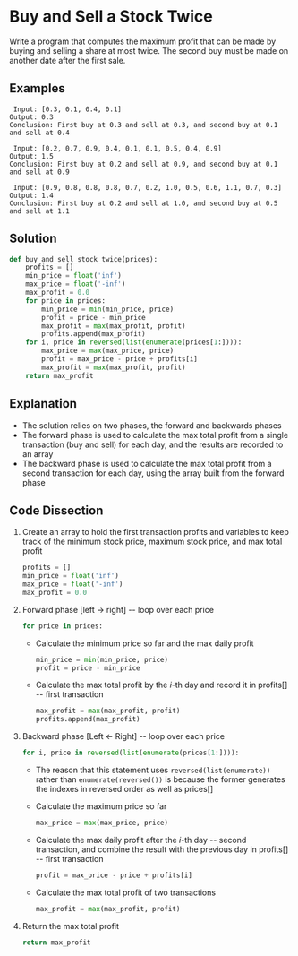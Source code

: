 # Buy and Sell a Stock Twice
Write a program that computes the maximum profit that can be made by buying and selling a share at most twice. The second buy must be made on another date after the first sale.  
  
## Examples
```
 Input: [0.3, 0.1, 0.4, 0.1]
Output: 0.3
Conclusion: First buy at 0.3 and sell at 0.3, and second buy at 0.1 and sell at 0.4

 Input: [0.2, 0.7, 0.9, 0.4, 0.1, 0.1, 0.5, 0.4, 0.9]
Output: 1.5
Conclusion: First buy at 0.2 and sell at 0.9, and second buy at 0.1 and sell at 0.9

 Input: [0.9, 0.8, 0.8, 0.8, 0.7, 0.2, 1.0, 0.5, 0.6, 1.1, 0.7, 0.3]
Output: 1.4
Conclusion: First buy at 0.2 and sell at 1.0, and second buy at 0.5 and sell at 1.1
```
  
## Solution
```python
def buy_and_sell_stock_twice(prices):
    profits = []
    min_price = float('inf')
    max_price = float('-inf')
    max_profit = 0.0
    for price in prices:
        min_price = min(min_price, price)
        profit = price - min_price
        max_profit = max(max_profit, profit)
        profits.append(max_profit)
    for i, price in reversed(list(enumerate(prices[1:]))):
        max_price = max(max_price, price)
        profit = max_price - price + profits[i]
        max_profit = max(max_profit, profit)
    return max_profit
```
  
## Explanation
* The solution relies on two phases, the forward and backwards phases  
* The forward phase is used to calculate the max total profit from a single transaction (buy and sell) for each day, and the results are recorded to an array  
* The backward phase is used to calculate the max total profit from a second transaction for each day, using the array built from the forward phase  
  
## Code Dissection
1. Create an array to hold the first transaction profits and variables to keep track of the minimum stock price, maximum stock price, and max total profit  
    ```python
    profits = []
    min_price = float('inf')
    max_price = float('-inf')
    max_profit = 0.0
    ```
2. Forward phase [left -> right] -- loop over each price  
    ```python
    for price in prices:
    ```
    * Calculate the minimum price so far and the max daily profit  
        ```python
        min_price = min(min_price, price)
        profit = price - min_price
        ```
    * Calculate the max total profit by the _i_-th day and record it in profits[] -- first transaction  
        ```python
        max_profit = max(max_profit, profit)
        profits.append(max_profit)
        ```
3. Backward phase [Left <- Right] -- loop over each price  
    ```python
    for i, price in reversed(list(enumerate(prices[1:]))):
    ```
    * The reason that this statement uses ```reversed(list(enumerate))``` rather than ```enumerate(reversed())``` is because the former generates the indexes in reversed order as well as prices[]  
  
    * Calculate the maximum price so far  
        ```python
        max_price = max(max_price, price)
        ```
    * Calculate the max daily profit after the _i_-th day -- second transaction, and combine the result with the previous day in profits[] -- first transaction  
        ```python
        profit = max_price - price + profits[i]
        ```
    * Calculate the max total profit of two transactions  
        ```python
        max_profit = max(max_profit, profit)
        ```
4. Return the max total profit  
    ```python
    return max_profit
    ```